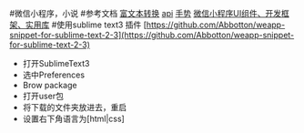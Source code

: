 #微信小程序，小说
#参考文档
[富文本转换](https://github.com/icindy/wxParse)
[api](https://mp.weixin.qq.com/debug/wxadoc/dev/)
[手势](http://blog.csdn.net/crazytea/article/details/53228755)
[微信小程序UI组件、开发框架、实用库](http://www.cnblogs.com/icyhoo/p/6282574.html)
#使用sublime text3 插件
[https://github.com/Abbotton/weapp-snippet-for-sublime-text-2-3](https://github.com/Abbotton/weapp-snippet-for-sublime-text-2-3)
- 打开SublimeText3
- 选中Preferences
- Brow package
- 打开user包
- 将下载的文件夹放进去，重启
- 设置右下角语言为[html|css]